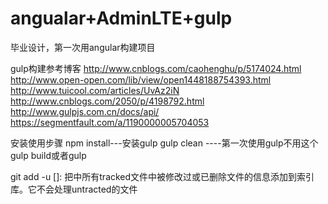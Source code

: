 # angualar+AdminLTE+gulp
毕业设计，第一次用angular构建项目

gulp构建参考博客
http://www.cnblogs.com/caohenghu/p/5174024.html
http://www.open-open.com/lib/view/open1448188754393.html
http://www.tuicool.com/articles/UvAz2iN
http://www.cnblogs.com/2050/p/4198792.html
http://www.gulpjs.com.cn/docs/api/
https://segmentfault.com/a/1190000005704053


安装使用步骤
npm install---安装gulp
gulp clean ----第一次使用gulp不用这个
gulp build或者gulp

git add -u []: 把中所有tracked文件中被修改过或已删除文件的信息添加到索引库。它不会处理untracted的文件